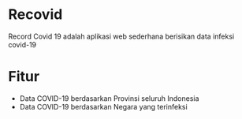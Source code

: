 # Recovid
Record Covid 19 adalah aplikasi web sederhana berisikan data infeksi covid-19

# Fitur
- Data COVID-19 berdasarkan Provinsi seluruh Indonesia
- Data COVID-19 berdasarkan Negara yang terinfeksi